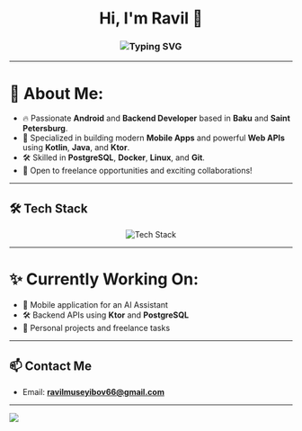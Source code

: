 <h1 align="center">Hi, I'm Ravil 🚀</h1>

<h3 align="center">
  <img src="https://readme-typing-svg.herokuapp.com?font=Fira+Code&size=24&pause=1000&center=true&vCenter=true&width=500&height=60&lines=Building+Mobile+Apps+🚀;Crafting+Backend+APIs+🔥;Freelance+Developer+📱" alt="Typing SVG" />
</h3>

---

# 🚀 About Me:
- 🔥 Passionate **Android** and **Backend Developer** based in **Baku** and **Saint Petersburg**.
- 📱 Specialized in building modern **Mobile Apps** and powerful **Web APIs** using **Kotlin**, **Java**, and **Ktor**.
- 🛠️ Skilled in **PostgreSQL**, **Docker**, **Linux**, and **Git**.
- 🤝 Open to freelance opportunities and exciting collaborations!

---

## 🛠️ Tech Stack

<div align="center">
  <img src="https://skillicons.dev/icons?i=kotlin,java,ktor,postgresql,docker,git,linux" alt="Tech Stack" />
</div>

---

# ✨ Currently Working On:
- 🤖 Mobile application for an AI Assistant
- 🛠️ Backend APIs using **Ktor** and **PostgreSQL**
- 🚀 Personal projects and freelance tasks

---

## 📫 Contact Me
- Email: **ravilmuseyibov66@gmail.com**
---
<p align="left">
  <img src="https://capsule-render.vercel.app/api?type=waving&color=0:7F52FF,100:007396&height=120&section=footer"/>
</p>

